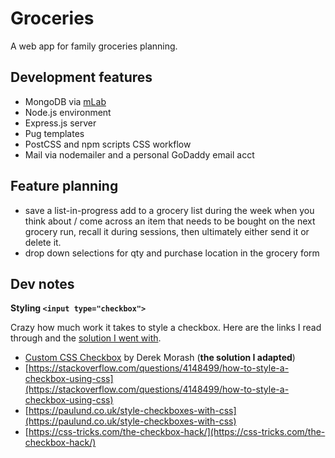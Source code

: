 # Groceries

A web app for family groceries planning.

## Development features

- MongoDB via [mLab](https://mlab.com/)
- Node.js environment
- Express.js server
- Pug templates
- PostCSS and npm scripts CSS workflow
- Mail via nodemailer and a personal GoDaddy email acct

## Feature planning

- save a list-in-progress
  add to a grocery list during the week when you think about / come across an item that needs to be bought on the next grocery run, recall it during sessions, then ultimately either send it or delete it.
- drop down selections for qty and purchase location in the grocery form

## Dev notes

**Styling `<input type="checkbox">`**

Crazy how much work it takes to style a checkbox. Here are the links I read through and the [solution I went with](https://codepen.io/derekmorash/pen/Eydxab).

- [Custom CSS Checkbox](https://codepen.io/derekmorash/pen/Eydxab) by Derek Morash (**the solution I adapted**)
- [https://stackoverflow.com/questions/4148499/how-to-style-a-checkbox-using-css](https://stackoverflow.com/questions/4148499/how-to-style-a-checkbox-using-css)
- [https://paulund.co.uk/style-checkboxes-with-css](https://paulund.co.uk/style-checkboxes-with-css)
- [https://css-tricks.com/the-checkbox-hack/](https://css-tricks.com/the-checkbox-hack/)
